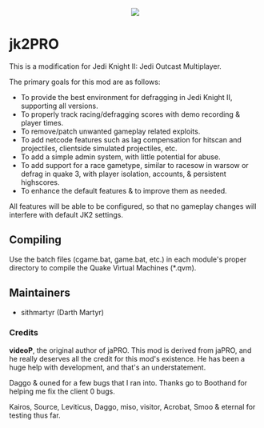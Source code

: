 <p align="center">
	<img src="http://t00.deviantart.net/0Z3QX2DdUdEd2U7oQreaW0h8NGY=/300x200/filters:fixed_height(100,100):origin()/pre10/11f6/th/pre/f/2016/050/4/6/jedi_knight__jedi_academy_logo_by_jadelune-d9scq42.png">
</p>

# jk2PRO

This is a modification for Jedi Knight II: Jedi Outcast Multiplayer.

The primary goals for this mod are as follows:

* To provide the best environment for defragging in Jedi Knight II, supporting all versions.
* To properly track racing/defragging scores with demo recording & player times.
* To remove/patch unwanted gameplay related exploits.
* To add netcode features such as lag compensation for hitscan and projectiles, clientside simulated projectiles, etc.
* To add a simple admin system, with little potential for abuse.
* To add support for a race gametype, similar to racesow in warsow or defrag in quake 3, with player isolation, accounts, & persistent highscores.
* To enhance the default features & to improve them as needed.  

All features will be able to be configured, so that no gameplay changes will interfere with default JK2 settings.

## Compiling
Use the batch files (cgame.bat, game.bat, etc.) in each module's proper directory to compile the Quake Virtual Machines (*.qvm).

## Maintainers
* sithmartyr (Darth Martyr)

### Credits
**videoP**, the original author of jaPRO.  This mod is derived from jaPRO, and he really deserves all the credit for this mod's existence.  He has been a huge help with development, and that's an understatement. 

Daggo & ouned for a few bugs that I ran into.  Thanks go to Boothand for helping me fix the client 0 bugs.  

Kairos, Source, Leviticus, Daggo, miso, visitor, Acrobat, Smoo & eternal for testing thus far.